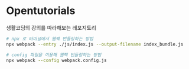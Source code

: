 # Opentutorials

생활코딩의 강의를 따라해보는 레포지토리

```sh
# npx 로 터미널에서 웹팩 번들링하는 방법
npx webpack --entry ./js/index.js --output-filename index_bundle.js

# config 파일을 이용해 웹팩 번들링하는 방법
npx webpack --config webpack.config.js
```
